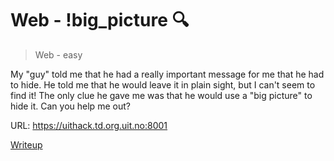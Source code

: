 # Web - !big_picture 🔍

> Web - easy

 My "guy" told me that he had a really important message for me that he had to hide.
    He told me that he would leave it in plain sight, but I can't seem to find it!
    The only clue he gave me was that he would use a "big picture" to hide it.
    Can you help me out?

URL: <https://uithack.td.org.uit.no:8001>

[Writeup](writeup/README.md)
